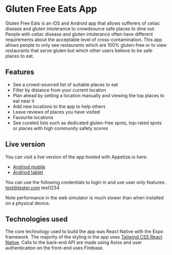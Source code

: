 # Gluten Free Eats App
Gluten Free Eats is an iOS and Android app that allows sufferers of celiac disease and gluten intolerance to crowdsource safe places to dine out. People with celiac disease and gluten intolerance often have different requirements about the acceptable level of cross-contamination. This app allows people to only see restaurants which are 100% gluten-free or to view restaurants that serve gluten but which other users believe to be safe places to eat. 

## Features
 - See a crowd-sourced list of suitable places to eat
 - Filter by distance from your current location
 - Plan ahead by setting a location manually and viewing the top places to eat near it
 - Add new locations to the app to help others
 - Leave reviews of places you have visited
 - Favourite locations
 - See curated lists such as dedicated gluten-free spots, top-rated spots or places with high community safety scores

## Live version
You can visit a live version of the app hosted with Appetize.io here:

 - [Andriod mobile](https://appetize.io/app/k3q5agtmjjru5b7y5t34lgla6e?device=pixel4xl&osVersion=12.0&scale=75) 
 - [Andriod tablet](https://appetize.io/app/k3q5agtmjjru5b7y5t34lgla6e?device=galaxytabs7&osVersion=12.0&scale=75)
 
You can use the following credentials to login in and use user only features:
test@tester.com
test1234

Note performance in the web simulator is much slower than when installed on a physical device.

## Technologies used
The core technology used to build the app was React Native with the Expo framework. The majority of the styling in the app uses [Tailwind CSS React Native](https://tailwindcss-react-native.vercel.app/).  Calls to the back-end API are made using Axios and user authentication on the front-end uses Firebase. 
